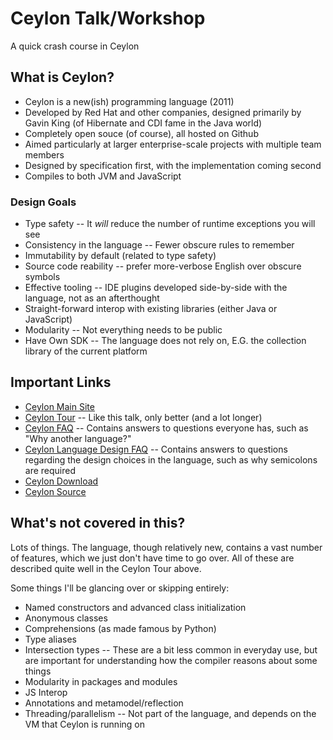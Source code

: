 # Ceylon Talk/Workshop
A quick crash course in Ceylon

## What is Ceylon?
* Ceylon is a new(ish) programming language (2011)
* Developed by Red Hat and other companies, designed primarily by Gavin King (of Hibernate and CDI fame in the Java world)
* Completely open souce (of course), all hosted on Github
* Aimed particularly at larger enterprise-scale projects with multiple team members
* Designed by specification first, with the implementation coming second
* Compiles to both JVM and JavaScript

### Design Goals
* Type safety -- It *will* reduce the number of runtime exceptions you will see
* Consistency in the language -- Fewer obscure rules to remember
* Immutability by default (related to type safety)
* Source code reability -- prefer more-verbose English over obscure symbols
* Effective tooling -- IDE plugins developed side-by-side with the language, not as an afterthought
* Straight-forward interop with existing libraries (either Java or JavaScript)
* Modularity -- Not everything needs to be public
* Have Own SDK -- The language does not rely on, E.G. the collection library of the current platform

## Important Links
* [Ceylon Main Site](https://ceylon-lang.org/)
* [Ceylon Tour](https://ceylon-lang.org/documentation/1.3/tour/) -- Like this talk, only better (and a lot longer)
* [Ceylon FAQ](https://ceylon-lang.org/documentation/1.3/faq/) -- Contains answers to questions everyone has, such as "Why another language?"
* [Ceylon Language Design FAQ](https://ceylon-lang.org/documentation/1.3/faq/language-design/) -- Contains answers to questions regarding the design choices in the language, such as why semicolons are required
* [Ceylon Download](https://ceylon-lang.org/download/)
* [Ceylon Source](http://ceylon.github.io/)

## What's not covered in this?
Lots of things. The language, though relatively new, contains a vast number of features, which we just don't have time to go over. All of these are described quite well in the Ceylon Tour above. 

Some things I'll be glancing over or skipping entirely:
* Named constructors and advanced class initialization
* Anonymous classes
* Comprehensions (as made famous by Python)
* Type aliases
* Intersection types -- These are a bit less common in everyday use, but are important for understanding how the compiler reasons about some things
* Modularity in packages and modules
* JS Interop
* Annotations and metamodel/reflection
* Threading/parallelism -- Not part of the language, and depends on the VM that Ceylon is running on
